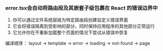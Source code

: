 ### error.tsx会自动将路由段及其嵌套子级包裹在 React 的错误边界中

1. 你可以通过文件系统层级为特定路由段创建自定义错误界面
2. 它会将错误隔离到受影响的部分，同时保持应用程序的其他部分正常运行
3. 它允许你在不重新加载整个页面的情况下尝试从错误中恢复

编译顺序：
layout -> template -> error -> loading -> not-found -> page
